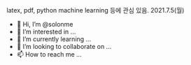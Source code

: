 latex, pdf, python 
machine learning 등에 관심 있음. 
2021.7.5(월) 

- 👋 Hi, I’m @solonme
- 👀 I’m interested in ...
- 🌱 I’m currently learning ...
- 💞️ I’m looking to collaborate on ...
- 📫 How to reach me ...

<!---
solonme/solonme is a ✨ special ✨ repository because its `README.md` (this file) appears on your GitHub profile.
You can click the Preview link to take a look at your changes.
--->

